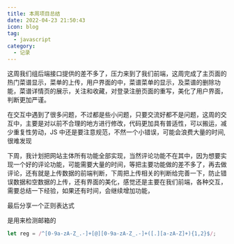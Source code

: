 ```yaml
---
title: 本周项目总结
date: 2022-04-23 21:50:43
icon: blog
tag:
  - javascript
category:
  - 记录
---
```


这周我们组后端接口提供的差不多了，压力来到了我们前端，这周完成了主页面的热门菜谱显示，菜单的上传，用户界面的中，菜谱菜单的显示，及菜谱的删除功能，菜谱详情页的展示，关注和收藏，对登录注册页面的重写，美化了用户界面，判断更加严谨。

在交互中遇到了很多问题，不过都是些小问题，只要交流好都不是问题，这周的交互中，主要是对以前不合理的地方进行修改，代码更加具有普适性，可以搬运，减少重复性劳动，JS 中还是要注意规范，不然一个小错误，可能会浪费大量的时间,很难发现

下周，我计划把网站主体所有功能全部实现，当然评论功能不在其中，因为想要实现一个好的评论功能，可能需要大量的时间，等把主要功能做的差不多了，再去做评论，还有就是上传数据的前端判断，下周把上传相关的判断给完善一下，防止错误数据和空数据的上传，还有界面的美化，感觉还是主要在我们前端，各种交互，需要总结一下经验，如果还有时间，会继续增加功能，

最后分享一个正则表达式

是用来检测邮箱的

```javascript
let reg = /^[0-9a-zA-Z_.-]+[@][0-9a-zA-Z_.-]+([.][a-zA-Z]+){1,2}$/;
```
